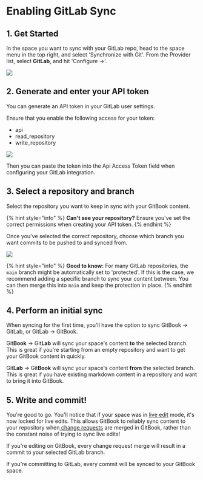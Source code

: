 # Enabling GitLab Sync

## 1. Get Started

In the space you want to sync with your GitLab repo, head to the space menu in the top right, and select 'Synchronize with Git'. From the Provider list, select **GitLab**, and hit 'Configure ->'.

![](<../../.gitbook/assets/Git Sync – GitLab.png>)

## 2. Generate and enter your API token

You can generate an API token in your GitLab user settings.

Ensure that you enable the following access for your token:

* api
* read\_repository
* write\_repository

![](<../../.gitbook/assets/Git Sync – GitLab Config.png>)

Then you can paste the token into the Api Access Token field when configuring your GitLab integration.

## 3. Select a repository and branch

Select the repository you want to keep in sync with your GitBook content.

{% hint style="info" %}
**Can't see your repository?** Ensure you've set the correct permissions when creating your API token.
{% endhint %}

Once you've selected the correct repository, choose which branch you want commits to be pushed to and synced from.

![](<../../.gitbook/assets/Git Sync – GitLab Filled.png>)

{% hint style="info" %}
**Good to know:** For many GitLab repositories, the `main` branch might be automatically set to 'protected'. If this is the case, we recommend adding a specific branch to sync your content between. You can then merge this into `main` and keep the protection in place.
{% endhint %}

## 4. Perform an initial sync

When syncing for the first time, you'll have the option to sync GitBook -> GitLab, or GitLab -> GitBook.

Git**Book** -> Git**Lab** will sync your space's content **to** the selected branch. This is great if you're starting from an empty repository and want to get your GitBook content in quickly.

Git**Lab** -> Git**Book** will sync your space's content **from** the selected branch. This is great if you have existing markdown content in a repository and want to bring it into GitBook.

## 5. Write and commit!

You're good to go. You'll notice that if your space was in [live edit](../../editing-content/live-edits-and-real-time-collaboration.md) mode, it's now locked for live edits. This allows GitBook to reliably sync content to your repository when[ change requests](../../editing-content/change-requests.md) are merged in GitBook, rather than the constant noise of trying to sync live edits!

If you're editing on GitBook, every change request merge will result in a commit to your selected GitLab branch.

If you're committing to GitLab, every commit will be synced to your GitBook space.
